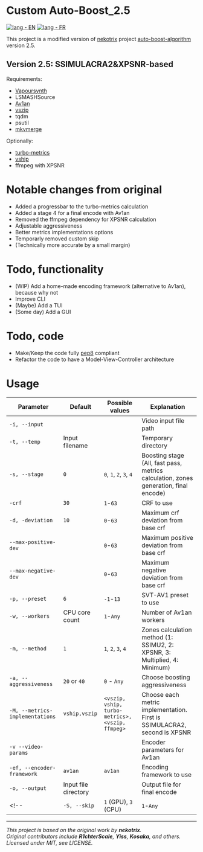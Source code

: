 # Custom Auto-Boost_2.5
[![lang - EN](https://img.shields.io/badge/lang-EN-d5372d?style=for-the-badge)](README.md)
[![lang - FR](https://img.shields.io/badge/lang-FR-2d3181?style=for-the-badge)](README.fr.md)

This project is a modified version of [nekotrix](https://github.com/nekotrix) project [auto-boost-algorithm](https://github.com/nekotrix/auto-boost-algorithm) version 2.5.

## Version 2.5: SSIMULACRA2&XPSNR-based

Requirements:
- [Vapoursynth](https://github.com/vapoursynth/vapoursynth)
- LSMASHSource
- [Av1an](https://github.com/rust-av/Av1an/)
- [vszip](https://github.com/dnjulek/vapoursynth-zip)
- tqdm
- psutil
- [mkvmerge](https://www.matroska.org/index.html)
  
Optionally: 
- [turbo-metrics](https://github.com/Gui-Yom/turbo-metrics)
- [vship](https://github.com/Line-fr/Vship)
- ffmpeg with XPSNR

# Notable changes from original
- Added a progressbar to the turbo-metrics calculation
- Added a stage 4 for a final encode with Av1an
- Removed the ffmpeg dependency for XPSNR calculation
- Adjustable aggressiveness
- Better metrics implementations options
- Temporarly removed custom skip
- (Technically more accurate by a small margin)

# Todo, functionality
- (WIP) Add a home-made encoding framework (alternative to Av1an), because why not
- Improve CLI
- (Maybe) Add a TUI
- (Some day) Add a GUI

# Todo, code
- Make/Keep the code fully [pep8](https://peps.python.org/pep-0008/) compliant
- Refactor the code to have a Model-View-Controller architecture

# Usage
|Parameter|Default|Possible values|Explanation|
|---|---|---|---|
|`-i, --input`|||Video input file path|
|`-t, --temp`|Input filename||Temporary directory|
|`-s, --stage`|`0`|`0`, `1`, `2`, `3`, `4`|Boosting stage (All, fast pass, metrics calculation, zones generation, final encode)|
|`-crf`|`30`|`1`-`63`|CRF to use|
|`-d, -deviation`|`10`|`0`-`63`|Maximum crf deviation from base crf|
|`--max-positive-dev`||`0`-`63`|Maximum positive deviation from base crf|
|`--max-negative-dev`||`0`-`63`|Maximum negative deviation from base crf|
|`-p, --preset`|`6`|`-1`-`13`|SVT-AV1 preset to use|
|`-w, --workers`|CPU core count| `1`-`Any`|Number of Av1an workers|
|`-m, --method`|`1`|`1`, `2`, `3`, `4`|Zones calculation method (1: SSIMU2, 2: XPSNR, 3: Multiplied, 4: Minimum)|
|`-a, --aggressiveness`|`20` or `40`|`0` - `Any`|Choose boosting aggressiveness|
|`-M, --metrics-implementations`|`vship,vszip`|`<vszip, vship, turbo-metrics>,<vszip, ffmpeg>`|Choose each metric implementation. First is SSIMULACRA2, second is XPSNR|
|`-v --video-params`|||Encoder parameters for Av1an|
|`-ef, --encoder-framework`|`av1an`|`av1an`|Encoding framework to use|
|`-o, --output`|Input file directory||Output file for final encode|
<!-- |`-S, --skip`|`1` (GPU), `3` (CPU)|`1`-`Any`|Calculate metrics every X frames| -->

---
_This project is based on the original work by **nekotrix**._  
_Original contributors include **R1chterScale**, **Yiss**, **Kosaka**, and others._  
_Licensed under MIT, see LICENSE._